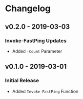 # Changelog

## v0.2.0 - 2019-03-03

### Invoke-FastPing Updates
- Added `-Count` Parameter

## v0.1.0 - 2019-03-01

### Initial Release
- Added `Invoke-FastPing` Function
